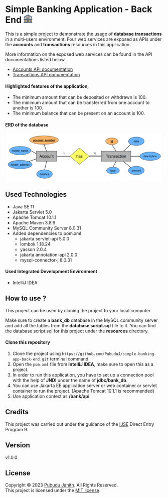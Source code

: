 # Simple Banking Application - Back End <img src="assets/bank.png" alt="drawing" width="27px"/>

This is a simple project to demonstrate the usage of **database transactions** in a multi-users environment. Four web services are exposed as APIs under the **accounts** and **transactions** resources 
in this application.

More information on the exposed web services can be found in the 
API documentations listed below.
- [Accounts API documentation](https://documenter.getpostman.com/view/25306703/2s8ZDR8kj9)
- [Transactions API documentation](https://documenter.getpostman.com/view/25306703/2s8ZDR8kjB)

#### Highlighted features of the application,

- The minimum amount that can be deposited or withdrawn is 100.
- The minimum amount that can be transferred from one account to another is 100.
- The minimum balance that can be present on an account is 100.

#### ERD of the database

<img src="assets/ERD.png" alt="text-editor" width="600px"/>

## Used Technologies

- Java SE 11
- Jakarta Servlet 5.0
- Apache Tomcat 10.1.1
- Apache Maven 3.8.6
- MySQL Community Server 8.0.31
- Added dependencies to pom.xml
    - jakarta.servlet-api 5.0.0
    - lombok 1.18.24
    - yasson 2.0.4
    - jakarta.annotation-api 2.0.0
    - mysql-connector-j 8.0.31

#### Used Integrated Development Environment
- IntelliJ IDEA

## How to use ?
This project can be used by cloning the 
project to your local computer.

Make sure to create a **bank_db** database in the MySQL community server and add all the tables from the **database script.sql** file to it.
You can find the database script.sql for this project under the **resources** directory.

#### Clone this repository
1. Clone the project using `https://github.com/PubuduJ/simple-banking-app-back-end.git` terminal command.
2. Open the `pom.xml` file from **IntelliJ IDEA**, make sure to open this as a project.
3. In order to run this application, you have to set up a connection pool with the help of **JNDI** under the name of **jdbc/bank_db**.
4. You can use Jakarta EE application server or web container or servlet container to run the project. (Apache Tomcat 10.1.1 is recommended)
5. Use application context as **/bank/api**

## Credits
This project was carried out under the guidance of the [IJSE](https://www.ijse.lk/) Direct Entry Program 9.

## Version
v1.0.0

## License
Copyright &copy; 2023 [Pubudu Janith](https://www.linkedin.com/in/pubudujanith94/). All Rights Reserved.<br>
This project is licensed under the [MIT license](LICENSE.txt).